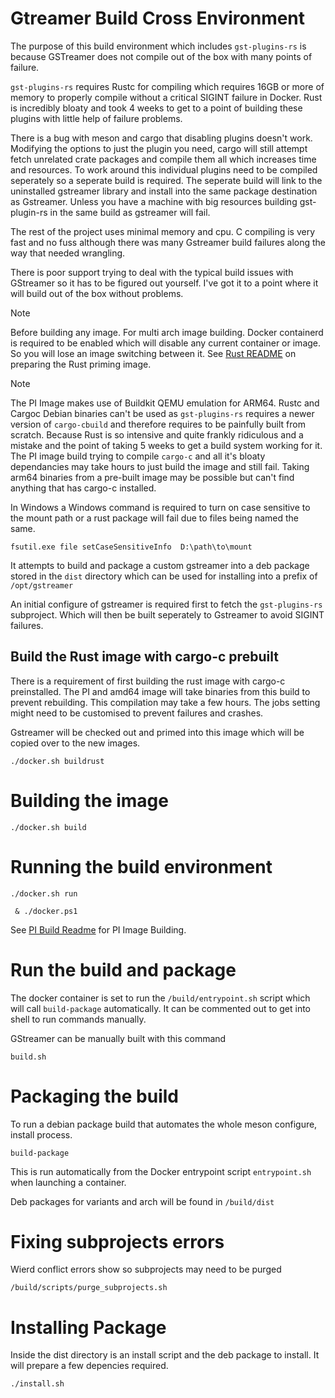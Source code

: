 # Gtreamer Build Cross Environment

The purpose of this build environment which includes `gst-plugins-rs` is because GSTreamer does not compile out of the box with many points of failure. 

`gst-plugins-rs` requires Rustc for compiling which requires 16GB or more of memory to properly compile without a critical SIGINT failure in Docker. Rust is incredibly bloaty and took 4 weeks to get to a point of building these plugins with little help of failure problems. 

There is a bug with meson and cargo that disabling plugins doesn't work. Modifying the options to just the plugin you need, cargo will still attempt fetch unrelated crate packages and compile them all which increases time and resources. To work around this individual plugins need to be compiled seperately so a seperate build is required. The seperate build will link to the uninstalled gstreamer library and install into the same package destination as Gstreamer. Unless you have a machine with big resources building gst-plugin-rs in the same build as gstreamer will fail. 

The rest of the project uses minimal memory and cpu. C compiling is very fast and no fuss although there was many Gstreamer build failures along the way that needed wrangling.

There is poor support trying to deal with the typical build issues with GStreamer so it has to be figured out yourself. I've got it to a point where it will build out of the box without problems.

> [!NOTE]
> Before building any image. For multi arch image building. Docker containerd is required to be enabled which will disable any current container or image. So you will lose an image switching between it. See [Rust README](./README.rust.md) on preparing the Rust priming image. 

> [!NOTE]
> The PI Image makes use of Buildkit QEMU emulation for ARM64. Rustc and Cargoc Debian binaries can't be used as `gst-plugins-rs` requires a newer version of `cargo-cbuild` and therefore requires to be painfully built from scratch. Because Rust is so intensive and quite frankly ridiculous and a mistake and the point of taking 5 weeks to get a build system working for it. The PI image build trying to compile `cargo-c` and all it's bloaty dependancies may take hours to just build the image and still fail. Taking arm64 binaries from a pre-built image may be possible but can't find anything that has cargo-c installed.

In Windows a Windows command is required to turn on case sensitive to the mount path or a rust package will fail due to files being named the same.

```
fsutil.exe file setCaseSensitiveInfo  D:\path\to\mount
```

It attempts to build and package a custom gstreamer into a deb package stored in the `dist` directory which can be used for installing into a prefix of `/opt/gstreamer`

An initial configure of gstreamer is required first to fetch the `gst-plugins-rs` subproject. Which will then be built seperately to Gstreamer to avoid SIGINT failures.

## Build the Rust image with cargo-c prebuilt

There is a requirement of first building the rust image with cargo-c preinstalled. The PI and amd64 image will take binaries from this build to prevent rebuilding. This compilation may take a few hours. The jobs setting might need to be customised to prevent failures and crashes.

Gstreamer will be checked out and primed into this image which will be copied over to the new images.

```
./docker.sh buildrust
```

# Building the image

```
./docker.sh build
```

# Running the build environment

```
./docker.sh run
```

```
 & ./docker.ps1  
```

See [PI Build Readme](README.pi.md) for PI Image Building.

# Run the build and package

The docker container is set to run the `/build/entrypoint.sh` script which will call `build-package` automatically. It can be commented out to get into shell to run commands manually. 

GStreamer can be manually built with this command

```
build.sh
```

# Packaging the build

To run a debian package build that automates the whole meson configure, install process.

```
build-package
```

This is run automatically from the Docker entrypoint script `entrypoint.sh` when launching a container.

Deb packages for variants and arch will be found in `/build/dist`

# Fixing subprojects errors

Wierd conflict errors show so subprojects may need to be purged

```
/build/scripts/purge_subprojects.sh
```

# Installing Package

Inside the dist directory is an install script and the deb package to install. It will prepare a few depencies required.

```
./install.sh
```